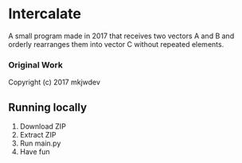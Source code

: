 # Intercalate
A small program made in 2017 that receives two vectors A and B and orderly rearranges them into vector C without repeated elements.

### Original Work

Copyright (c) 2017 mkjwdev

## Running locally

1. Download ZIP
2. Extract ZIP
3. Run main.py
4. Have fun

